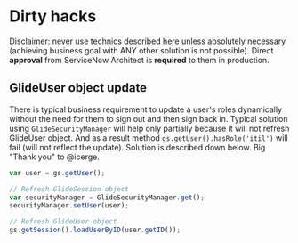 # Dirty hacks

Disclaimer: never use technics described here unless absolutely necessary (achieving business goal with ANY other solution is not possible). Direct __approval__ from ServiceNow Architect is __required__ to them in production.

## GlideUser object update

There is typical business requirement to update a user's roles dynamically without the need for them to sign out and then sign back in. Typical solution using `GlideSecurityManager` will help only partially because it will not refresh GlideUser object. And as a result method `gs.getUser().hasRole('itil')` will fail (will not reflect the update). Solution is described down below. Big "Thank you" to @icerge.
```javascript
var user = gs.getUser();

// Refresh GlideSession object
var securityManager = GlideSecurityManager.get();
securityManager.setUser(user);

// Refresh GlideUser object
gs.getSession().loadUserByID(user.getID());
```
